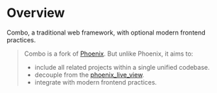 # Overview

Combo, a traditional web framework, with optional modern frontend practices.

> Combo is a fork of [Phoenix](https://github.com/phoenixframework/phoenix). But unlike Phoenix, it aims to:
>
> - include all related projects within a single unified codebase.
> - decouple from the [phoenix_live_view](https://github.com/phoenixframework/phoenix_live_view).
> - integrate with modern frontend practices.
